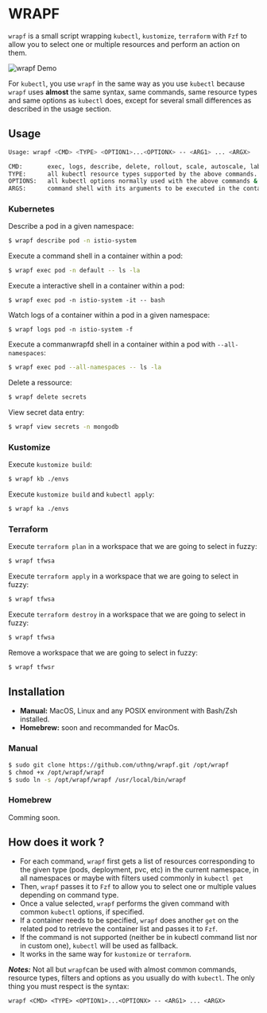 WRAPF
===

`wrapf` is a small script wrapping `kubectl`, `kustomize`, `terraform` with `Fzf` to allow you to select one or multiple resources and perform an action on them.

![wrapf Demo](./images/kcf_0.2.0.gif)

For `kubectl`, you use `wrapf` in the same way as you use `kubectl` because `wrapf` uses **almost** the same syntax, same commands, same resource types and same options as `kubectl` does, except for several small differences as described in the usage section.


## Usage
```bash
Usage: wrapf <CMD> <TYPE> <OPTION1>...<OPTIONX> -- <ARG1> ... <ARGX>

CMD:       exec, logs, describe, delete, rollout, scale, autoscale, label, annotate, view, kb, ka, kd, tfwsa, tfwsp, tfwsd, tfwsr.
TYPE:      all kubectl resource types supported by the above commands.
OPTIONS:   all kubectl options normally used with the above commands & types.
ARGS:      command shell with its arguments to be executed in the container
```

### Kubernetes

Describe a pod in a given namespace:

```bash
$ wrapf describe pod -n istio-system
```

Execute a command shell in a container within a pod:
```bash
$ wrapf exec pod -n default -- ls -la
```

Execute a interactive shell in a container within a pod:
```
$ wrapf exec pod -n istio-system -it -- bash
```

Watch logs of a container within a pod in a given namespace:
```
$ wrapf logs pod -n istio-system -f
```

Execute a commanwrapfd shell in a container within a pod with `--all-namespaces`:

```bash
$ wrapf exec pod --all-namespaces -- ls -la
```

Delete a ressource:

```bash
$ wrapf delete secrets
```

View secret data entry:

```bash
$ wrapf view secrets -n mongodb
```

### Kustomize

Execute `kustomize build`:

```bash
$ wrapf kb ./envs
```

Execute `kustomize build` and `kubectl apply`:

```bash
$ wrapf ka ./envs
```

### Terraform


Execute `terraform plan` in a workspace that we are going to select in fuzzy:

```bash
$ wrapf tfwsa
```

Execute `terraform apply` in a workspace that we are going to select in fuzzy:

```bash
$ wrapf tfwsa
```

Execute `terraform destroy` in a workspace that we are going to select in fuzzy:

```bash
$ wrapf tfwsa
```

Remove a workspace that we are going to select in fuzzy:

```bash
$ wrapf tfwsr
```

## Installation
- **Manual:** MacOS, Linux and any POSIX environment with Bash/Zsh installed.
- **Homebrew:** soon and recommanded for MacOs.

### Manual

```bash
$ sudo git clone https://github.com/uthng/wrapf.git /opt/wrapf
$ chmod +x /opt/wrapf/wrapf
$ sudo ln -s /opt/wrapf/wrapf /usr/local/bin/wrapf
```

### Homebrew

Comming soon.

## How does it work ?

- For each command, `wrapf` first gets a list of resources corresponding to the given type (pods, deployment, pvc, etc) in the current namespace, in all namespaces or maybe with filters used commonly in `kubectl get`
- Then, `wrapf` passes it to `Fzf` to allow you to select one or multiple values depending on command type.
- Once a value selected, `wrapf` performs the given command with common `kubectl` options, if specified.
- If a container needs to be specified, `wrapf` does another `get` on the related pod to retrieve the container list and passes it to `Fzf`.
- If the command is not supported (neither be in kubectl command list nor in custom one), `kubectl` will be used as fallback.
- It works in the same way for `kustomize` or `terraform`.

***Notes:*** Not all but `wrapf`can be used with almost common commands, resource types, filters and options as you usually do with `kubectl`. The only thing you must respect is the syntax:
```
wrapf <CMD> <TYPE> <OPTION1>...<OPTIONX> -- <ARG1> ... <ARGX>
```
